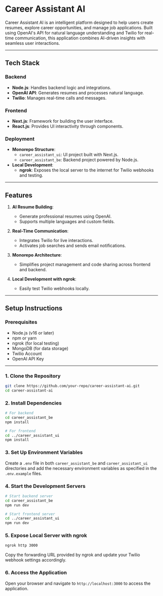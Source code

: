 # Career Assistant AI

Career Assistant AI is an intelligent platform designed to help users create resumes, explore career opportunities, and manage job applications. Built using OpenAI's API for natural language understanding and Twilio for real-time communication, this application combines AI-driven insights with seamless user interactions.

---

## Tech Stack

### Backend

- **Node.js**: Handles backend logic and integrations.
- **OpenAI API**: Generates resumes and processes natural language.
- **Twilio**: Manages real-time calls and messages.

### Frontend

- **Next.js**: Framework for building the user interface.
- **React.js**: Provides UI interactivity through components.

### Deployment

- **Monorepo Structure**:
  - `career_assistant_ui`: UI project built with Next.js.
  - `career_assistant_be`: Backend project powered by Node.js.
- **Local Development**:
  - **ngrok**: Exposes the local server to the internet for Twilio webhooks and testing.

---

## Features

1. **AI Resume Building**:

   - Generate professional resumes using OpenAI.
   - Supports multiple languages and custom fields.

2. **Real-Time Communication**:

   - Integrates Twilio for live interactions.
   - Activates job searches and sends email notifications.

3. **Monorepo Architecture**:

   - Simplifies project management and code sharing across frontend and backend.

4. **Local Development with ngrok**:
   - Easily test Twilio webhooks locally.

---

## Setup Instructions

### Prerequisites

- Node.js (v16 or later)
- npm or yarn
- ngrok (for local testing)
- MongoDB (for data storage)
- Twilio Account
- OpenAI API Key

---

### 1. Clone the Repository

```bash
git clone https://github.com/your-repo/career-assistant-ai.git
cd career-assistant-ai
```

### 2. Install Dependencies

```bash
# For backend
cd career_assistant_be
npm install

# For frontend
cd ../career_assistant_ui
npm install
```

### 3. Set Up Environment Variables

Create a `.env` file in both `career_assistant_be` and `career_assistant_ui` directories and add the necessary environment variables as specified in the `.env.example` files.

### 4. Start the Development Servers

```bash
# Start backend server
cd career_assistant_be
npm run dev

# Start frontend server
cd ../career_assistant_ui
npm run dev
```

### 5. Expose Local Server with ngrok

```bash
ngrok http 3000
```

Copy the forwarding URL provided by ngrok and update your Twilio webhook settings accordingly.

### 6. Access the Application

Open your browser and navigate to `http://localhost:3000` to access the application.

